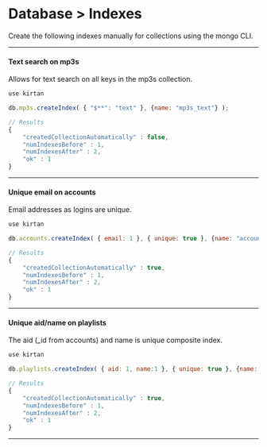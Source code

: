 <div class="page-header">
  <h1  id="page-title">Database > Indexes</h1>
</div>

Create the following indexes manually for collections using the mongo CLI.


___
#### Text search on mp3s

Allows for text search on all keys in the mp3s collection.

```javascript
use kirtan

db.mp3s.createIndex( { "$**": "text" }, {name: "mp3s_text"} );

// Results
{
	"createdCollectionAutomatically" : false,
	"numIndexesBefore" : 1,
	"numIndexesAfter" : 2,
	"ok" : 1
}
```


___
#### Unique email on accounts

Email addresses as logins are unique.

```javascript
use kirtan

db.accounts.createIndex( { email: 1 }, { unique: true }, {name: "accounts_email"} );

// Results
{
	"createdCollectionAutomatically" : true,
	"numIndexesBefore" : 1,
	"numIndexesAfter" : 2,
	"ok" : 1
}
```


___
#### Unique aid/name on playlists

The aid (\_id from accounts) and name is unique composite index.

```javascript
use kirtan

db.playlists.createIndex( { aid: 1, name:1 }, { unique: true }, {name: "playlists_aid_name"} );

// Results
{
	"createdCollectionAutomatically" : true,
	"numIndexesBefore" : 1,
	"numIndexesAfter" : 2,
	"ok" : 1
}
```

___
